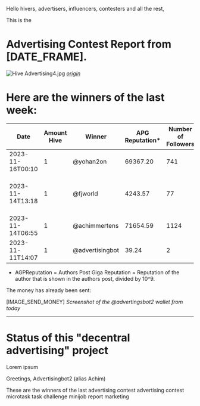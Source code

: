 Hello hivers, advertisers, influencers, contesters and all the rest,

This is the
# Advertising Contest Report from [DATE_FRAME].
![Hive Advertising4.jpg](https://files.peakd.com/file/peakd-hive/advertisingbot2/23tvXqGQwrhpay9wynk62ZB7xcamK45iVCVy4rUjKtiKZrY9UrsXvgDRyMYq8JXYfshrT.jpg)
*[origin](https://photofunia.com/)*

# Here are the winners of the last week:

|Date|Amount Hive|Winner|APG Reputation*|Number of Followers|First Ten Words|Url|Image|
|-|-|-|-|-|-|-|-|
|2023-11-16T00:10|1|@yohan2on|69367.20|741|"The tennis finals event was held over the previous weekend ..."|/hive-101690/@yohan2on/btc-the-tennis-finals|![IMG-20231111-WA0071.jpg](https://images.hive.blog/DQmXzArGaeUDNznGH432a7jSrf89VuS1ukk5V1CwcZa2V1G/IMG-20231111-WA0071.jpg)|
|2023-11-14T13:18|1|@fjworld|4243.57|77|"<a href=\"https://epaytraffic.com/?rid=3\"><img src=\"https://epaytraffic.com/getimg.php?id=3\"></a>\n\nToday I joined the Hive Marketing community to ..."|/hive-154303/@fjworld/peptevent-offers-micro-earning-opportunities-and-more|null|
|2023-11-14T06:55|1|@achimmertens|71654.59|1124|"Hi friends,\n\nI have started a contest for doing some advertising.\n\n\n![Hive ..."|/hive-154303/@achimmertens/reminder-to-my-advertising-contest|![Hive Advertising.jpg](https://files.peakd.com/file/peakd-hive/achimmertens/Eo8SLRm4dZTgbfLMeFbdeAZfokhRzUtjVua3BUmmmb5XGKEysFj7tfQqZgHzsN8jQSs.jpg)|
|2023-11-11T14:07|1|@advertisingbot|39.24|2|"Hi everyone,\n\nDid you know that we have a community, where ..."|/hive-167922/@advertisingbot/earn-money-with-microtasks|null|


* AGPReputation = Authors Post Giga Reputation = Reputation of the author that is shown in the authors post, divided by 10^9.



The money has already been sent:

[IMAGE_SEND_MONEY]
*Screenshot of the @advertingsbot2 wallet from today*

---
# Status of this "decentral advertising" project


Lorem ipsum



Greetings, Advertisingbot2 (alias Achim)



These are the winners of the last advertising contest
advertising contest microtask task challenge minijob report marketing
